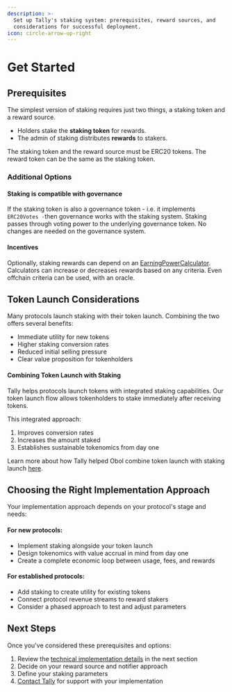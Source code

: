 ```yaml
---
description: >-
  Set up Tally's staking system: prerequisites, reward sources, and
  considerations for successful deployment.
icon: circle-arrow-up-right
---
```


# Get Started

## Prerequisites

The simplest version of staking requires just two things, a staking token and a reward source.

* Holders stake the **staking token** for rewards.
* The admin of staking distributes **rewards** to stakers.

The staking token and the reward source must be ERC20 tokens. The reward token can be the same as the staking token.

### Additional Options

#### Staking is compatible with governance

If the staking token is also a governance token - i.e. it implements `ERC20Votes -`then governance works with the staking system. Staking passes through voting power to the underlying governance token. No changes are needed on the governance system.

#### Incentives

Optionally, staking rewards can depend on an [EarningPowerCalculator](https://github.com/withtally/staker/tree/main/src/calculators).  Calculators can increase or decreases rewards based on any criteria. Even offchain criteria can be used, with an oracle.

## Token Launch Considerations

Many protocols launch staking with their token launch. Combining the two offers several benefits:

* Immediate utility for new tokens
* Higher staking conversion rates
* Reduced initial selling pressure
* Clear value proposition for tokenholders

#### Combining Token Launch with Staking

Tally helps protocols launch tokens with integrated staking capabilities. Our token launch flow allows tokenholders to stake immediately after receiving tokens.

This integrated approach:

1. Improves conversion rates
2. Increases the amount staked
3. Establishes sustainable tokenomics from day one

Learn more about how Tally helped Obol combine token launch with staking launch [here](https://tally.mirror.xyz/6e3I6e4K2FL_dcv5cnDTnJdQ0NSpqFnENZBAs7zre4s).

## Choosing the Right Implementation Approach

Your implementation approach depends on your protocol's stage and needs:

#### For new protocols:

* Implement staking alongside your token launch
* Design tokenomics with value accrual in mind from day one
* Create a complete economic loop between usage, fees, and rewards

#### For established protocols:

* Add staking to create utility for existing tokens
* Connect protocol revenue streams to reward stakers
* Consider a phased approach to test and adjust parameters

## Next Steps

Once you've considered these prerequisites and options:

1. Review the [technical implementation details](https://docs.google.com/document/d/17OiiaTC6jeu0E7uEb2HtedChwh1q5sakBo-bbkakYes/edit?tab=t.dljpt5d2kpap) in the next section
2. Decide on your reward source and notifier approach
3. Define your staking parameters
4. [Contact Tally](https://www.tally.xyz/contact) for support with your implementation
